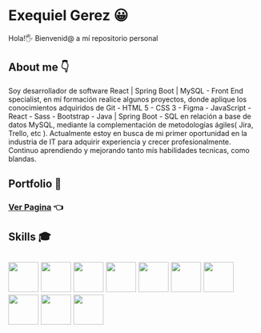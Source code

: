 # Exequiel Gerez 😀
Hola!🖐 Bienvenid@ a mí repositorio personal

## About me 👇
Soy desarrollador de software React | Spring Boot | MySQL - Front End specialist, en mí formación realice algunos proyectos, donde aplique los conocimientos adquiridos de Git - HTML 5 - CSS 3 - Figma - JavaScript - React - Sass - Bootstrap - Java | Spring Boot - SQL en relación a base de datos MySQL, mediante la complementación de metodologías ágiles( Jira, Trello, etc ). Actualmente estoy en busca de mi primer oportunidad en la industria de IT para adquirir experiencia y crecer profesionalmente. Continuo aprendiendo y mejorando tanto mís habilidades tecnicas, como blandas.

## Portfolio 💼
### [Ver Pagina](https://exequielgerez.tech/) 👈

## Skills 🎓
##  <img src="https://cdn-icons-png.flaticon.com/512/174/174854.png" width='60px' > <img src="https://cdn-icons-png.flaticon.com/512/732/732190.png" width='60px' > <img src="https://user-images.githubusercontent.com/101462851/201777516-5089450c-8a53-4ea3-a3bc-85179d0eb35d.png" width='60px' > <img src="https://cdn-icons-png.flaticon.com/512/5968/5968292.png" width='60px' > <img src="https://cdn-icons-png.flaticon.com/512/2165/2165004.png" width='60px' > <img src="https://user-images.githubusercontent.com/101462851/182138445-d63b8431-d893-40a9-b936-7114681c21fa.png" width='60px' > <img src="https://user-images.githubusercontent.com/101462851/182139259-724b30b4-c14f-4eb1-a17b-33518f143ce0.png" width='60px' > <img src="https://user-images.githubusercontent.com/101462851/193475749-b0b0ddf7-9a6e-416b-a902-9c19f8602598.png" width='60px' > <img src="https://user-images.githubusercontent.com/101462851/193475961-7858ded2-4b52-4561-ba70-b5cb0a24d1e6.png" width='60px' > <img src="https://user-images.githubusercontent.com/101462851/197350888-52b45b95-8712-468d-838a-8007f31fd531.png" width='60px' >

